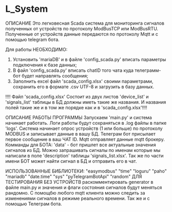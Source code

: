 # L_System
ОПИСАНИЕ
Это легковесная Scada система для мониторинга сигналов полученных от устройств по протоколу ModBusTCP или ModBusRTU.
Полученные от устройств данные передаются по протоколу Mqtt и с помощью telegram бота.

Для работы НЕОБХОДИМО:
1. Установить 'mariaDB' и в файле 'config_scada.py' вписать параметры подключения к базе данных;
2. В файл 'config_scada.py' вписать chatID того чата куда телеграмм-бот будет направлять сообщения;
3. Заполнить excel файл 'scada_config.xlsx' своими параметрами, сохранить его в формате .csv UTF-8 и загрузить в базу данных.

!!!! Файл 'scada_config.xlsx' Состоит из двух листов 'device_list' и 'signals_list' таблицы в БД должны иметь такие же названия.
И названия полей такие же и в том же порядке как и в 'scada_config.xlsx'!!!!

ОПИСАНИЕ РАБОТЫ ПРОГРАММЫ
Запускаем 'main.py'  и система начинает работать. Логи работы будут сохраняться в .log файлы в папке 'logs'.
Система начинает опрос устройств (1 или больше) по протоколу MODBUS и записывает данные в  вашу БД. 
Телеграм бот присылает первое сообщение в ваш ЧАТ ID. 
Mqtt отправляет данные mqtt брокеру.
Комманды для БОТА: 'data' - бот пришлет все актуальные значения сигналов из БД.
Можно запрашивать сигналы по именам которые мы написали в поле 'description' таблицы 'signals_list.xlsx'.
Так же по части имени БОТ может найти сигнал в БД и отправить его в чат.

ИСПОЛЬЗОВАННЫЕ БИБЛИОТЕКИ: 
"easymodbus"
"time"
"loguru"
"paho"
"mariadb"
"date.time"
"sys"
"pyTelegramBotApi"
"random"
ДЛЯ ТЕСТИРОВАНИЯ БЕЗ УСТРОЙСТВ раcкомментировать generator в файле main.py и значения и флаги состояния сигналов будут меняться рандомно.
С помощбю любого mqtt клиента можно следить за изменениями сигналов в режиме реального времени. Так же и с помощью Телеграм бота.
